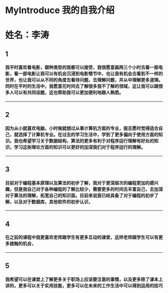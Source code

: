 # MyIntroduce 我的自我介绍

# 姓名：李涛

## 1
#### 我平时喜欢看电影，跟种类型的我都可以接受，我很愿意画两三个小时去看一部电影，看一部电影让我可以有机会沉浸到电影情节中，也让我有机会去看到不一样的世界，也让我可以从不同的角度去看待问题，去理解问题，并从中理解更多道理。同时在平时的生活中，我愿意花时间去了解很多我不了解的领域，这让我可以跟很多人可以有共同话题，这也帮助我可以更加便利地跟人熟悉。
---
## 2
#### 因为从小就喜欢电脑，小时候就想过从事计算机方面的专业，报志愿时觉得适合自己，就选择了计算机专业。在过去的学习生活中，学到了更多偏向于使用方面的知识。我也希望学习关于数据结构，算法的更多有利于对程序运行理解有好处的知识，学习这些理论方面的知识可以更好的加深我们对于程序运行的理解。

---
## 3
#### 目前对于编程基本原理以及算法的初步了解，我对于更深层次的编程更加的感兴趣，但是我自己对于各种编程的了解比较少，需要更多的时间去丰富自己，去加深对于算法的理解，拓宽自己的知识面。目前来说我已经具备了对于编程的初步了解，以及对于数据库，其他软件的初步认识，
---
## 4
#### 在之前的课程中我更喜欢老师跟学生有更多互动的课堂，这样老师跟学生可以有更多接触的机会，
---
## 5
#### 我希望可以在课堂上了解更多关于职场上应该要注意的事情，以及更多除了课本上讲的，更多可以关于实用技能，更多可以在未来的工作生活中可以得到运用的技巧
